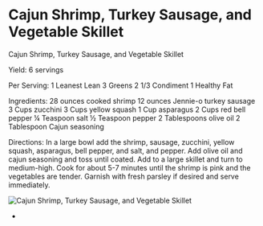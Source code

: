 # Cajun Shrimp, Turkey Sausage, and Vegetable Skillet

Cajun Shrimp, Turkey Sausage, and Vegetable Skillet

Yield:
6 servings

Per Serving:
1 Leanest Lean
3 Greens
2 1/3 Condiment
1 Healthy Fat

Ingredients:
28 ounces cooked shrimp
12 ounces Jennie-o turkey sausage
3 Cups zucchini
3 Cups yellow squash
1 Cup asparagus
2 Cups red bell pepper
¼ Teaspoon salt
½ Teaspoon pepper
2 Tablespoons olive oil
2 Tablespoon Cajun seasoning

Directions:
In a large bowl add the shrimp, sausage, zucchini, yellow squash, asparagus, bell pepper, and salt, and pepper. Add olive oil and cajun seasoning and toss until coated.
Add to a large skillet and turn to medium-high. Cook for about 5-7 minutes until the shrimp is pink and the vegetables are tender.
Garnish with fresh parsley if desired and serve immediately.

![Cajun Shrimp, Turkey Sausage, and Vegetable Skillet](images/Cajun%20Shrimp,%20Turkey%20Sausage,%20and%20Vegetable%20Skillet.png)

* 

